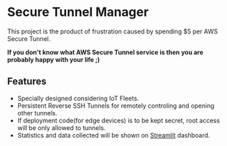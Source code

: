 # Secure Tunnel Manager

This project is the product of frustration caused by spending $5 per AWS Secure Tunnel.

**If you don't know what AWS Secure Tunnel service is then you are probably happy with your life ;)**

## Features
* Specially designed considering IoT Fleets.
* Persistent Reverse SSH Tunnels for remotely controling and opening other tunnels.
* If deployment code(for edge devices) is to be kept secret, root access will be only allowed to tunnels.
* Statistics and data collected will be shown on [Streamlit](https://streamlit.io/) dashboard.